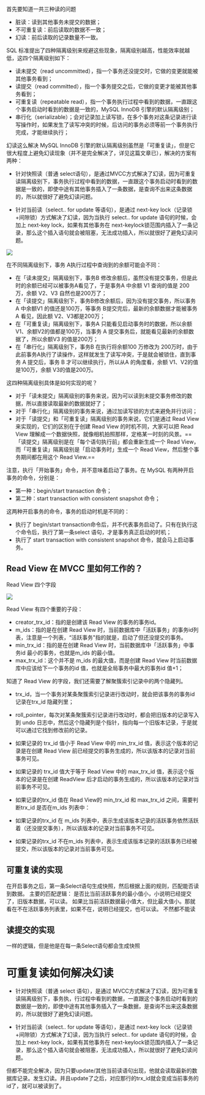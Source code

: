 


首先要知道一共三种读的问题

- ﻿脏读：读到其他事务未提交的数据；
- ﻿不可重复读：前后读取的数据不一致；
- ﻿幻读：前后读取的记录数量不一致。


SQL 标准提出了四种隔离级别来规避这些现象，隔离级别越高，性能效率就越低，这四个隔离级别如下：
- ﻿读未提交（read uncommitted），指一个事务还没提交时，它做的变更就能被其他事务看到；
- ﻿读提交（read committed），指一个事务提交之后，它做的变更才能被其他事务看到；
- ﻿可重复读（repeatable read），指一个事务执行过程中看到的数据，一直跟这个事务启动时看到的数据是一致的，MySQL InnoDB 引擎的默认隔离级别；
- ﻿串行化（serializable）；会对记录加上读写锁，在多个事务对这条记录进行读写操作时，如果发生了读写冲突的时候，后访问的事务必须等前一个事务执行完成，才能继续执行；


幻读这么解决
MySQL InnoDB 引擎的默认隔离级别虽然是「可重复读」，但是它很大程度上避免幻读现象（并不是完全解决了，详见这篇文章已），解决的方案有两种：
- ﻿针对快照读（普通 select语句），是通过MVCC方式解决了幻读，因为可重复读隔离级别下，事务执行过程中看到的数据，一直跟这个事务启动时看到的数据是一致的，即使中途有其他事务插入了一条数据，是查询不出来这条数据的，所以就很好了避免幻读问题。

- ﻿针对当前读（select.. for update 等语句），是通过 next-key lock（记录锁+间隙锁）方式解决了幻读，因为当执行 select.. for update 语句的时候，会加上 next-key lock，如果有其他事务在 next-keylock锁范围内插入了一条记录，那么这个插入语句就会被阻塞，无法成功插入，所以就很好了避免幻读问题。


![](https://cdn.xiaolincoding.com//mysql/other/d5de450e901ed926d0b5278c8b65b9fe.png)

在不同隔离级别下，事务 A执行过程中查询到的余额可能会不同：

- ﻿在「读未提交」隔离级别下，事务B 修改余额后，虽然没有提交事务，但是此时的余额已经可以被事务A看见了，于是事务A 中余额 V1 查询的值是 200万，余额 V2、V3 自然也是200万了；
- ﻿在「读提交」隔离级别下，事务B修改余额后，因为没有提交事务，所以事务 A 中余额V1 的值还是100万，等事务 B提交完后，最新的余额数据才能被事务A 看见，因此额 V2、V3都是200万；
- 在「可重复读」隔离级别下，事务A 只能看见启动事务时的数据，所以余额V1、余额V2的值都是100万，当事务 A 提交事务后，就能看见最新的余额数据了，所以余额V3 的值是200万；
- 在「串行化」隔离级别下，事务B 在执行将余额100 万修改为 200万时，由于此前事务A执行了读操作，这样就发生了读写冲突，于是就会被锁住，直到事务 A 提交后，事务 B 才可以继续执行，所以从A 的角度看，余额 V1、V2的值是100万，余额 V3的值是200万。

这四种隔离级别具体是如何实现的呢？

- ﻿对于「读未提交」隔离级别的事务来说，因为可以读到未提交事务修改的数据，所以直接读取最新的数据就好了；
- ﻿对于「串行化」隔离级别的事务来说，通过加读写锁的方式来避免并行访问；
- ﻿对于「读提交」和「可重复读」隔离级别的事务来说，它们是通过 Read View 来实现的，它们的区别在于创建 Read View 的时机不同，大家可以把 Read View 理解成一个数据快照，就像相机拍照那样，定格某一时刻的风景。==「读提交」隔离级别是在「每个语句执行前」都会重新生成一个 Read View，而「可重复读」隔离级别是「启动事务时」生成一个 Read View，然后整个事务期间都在用这个 Read  View.==


注意，执行「开始事务」命令，并不意味着启动了事务。在 MySQL 有两种开启事务的命令，分别是：

- ﻿第一种：begin/start transaction 命令；
- ﻿﻿第二种：start transaction with consistent snapshot 命令；

这两种开启事务的命令，事务的启动时机是不同的：

- ﻿执行了 begin/start transaction命令后，并不代表事务启动了。只有在执行这个命令后，执行了第一条select 语句，才是事务真正启动的时机；
- ﻿执行了 start transaction with consistent snapshot 命令，就会马上启动事务。


## Read View 在 MVCC 里如何工作的？

Read View 四个字段

![](https://cdn.xiaolincoding.com/gh/xiaolincoder/ImageHost4@main/mysql/%E4%BA%8B%E5%8A%A1%E9%9A%94%E7%A6%BB/readview%E7%BB%93%E6%9E%84.drawio.png)


Read View 有四个重要的子段：

- ﻿﻿creator_trx_id：指的是创建该 Read View 的事务的事务id。
- ﻿﻿m_ids：指的是在创建 Read View 时，当前数据库中「活跃事务」的事务id列表，注意是一个列表，“活跃事务"指的就是，启动了但还没提交的事务。
- ﻿min_trx_id：指的是在创建 Read View 时，当前数据库中「活跃事务」中事务id 最小的事务，也就是m_ids 的最小值。
- ﻿max_trx_id：这个并不是 m_ids 的最大值，而是创建 Read View 时当前数据库中应该给下一个事务的id 值，也就是全局事务中最大的事务id 值+1；

知道了 Read View 的字段，我们还需要了解聚簇索引记录中的两个隐藏列。

- ﻿trx_id，当一个事务对某条聚簇索引记录进行改动时，就会把该事务的事务id 记录在trx_id 隐藏列里；
- ﻿﻿roll_pointer，每次对某条聚簇索引记录进行改动时，都会把旧版本的记录写入到 undo 日志中，然后这个隐藏列是个指针，指向每一个旧版本记录，于是就可以通过它找到修改前的记录。



- ﻿﻿如果记录的 trx_id 值小于 Read View 中的 min_trx_id 值，表示这个版本的记录是在创建 Read View  前已经提交的事务生成的，所以该版本的记录对当前事务可见。
- ﻿﻿如果记录的 trx_id 值大于等于 Read View 中的 max_trx_id 值，表示这个版本的记录是在创建 ReadView 后才启动的事务生成的，所以该版本的记录对当前事务不可见。
- ﻿﻿如果记录的trx_id 值在 Read View的 min_trx_id 和 max_trx_id 之间，需要判断trx_id 是否在m_ids 列表中：
- ﻿如果记录的trx_id 在 m_ids 列表中，表示生成该版本记录的活跃事务依然活跃着（还没提交事务），所以该版本的记录对当前事务不可见。
- ﻿如果记录的trx_id 不在m_ids 列表中，表示生成该版本记录的活跃事务已经被提交，所以该版本的记录对当前事务可见。

## 可重复读的实现
在开启事务之后，第一条Select语句生成快照，然后根据上面的规则，匹配能否读到数据。
主要的匹配逻辑：    是否比当前活跃事务的最小值小，小说明已经提交了，旧版本数据，可以读。
                如果比当前活跃数据最小值大，但比最大值小。那就看在不在活跃事务列表里，如果不在，说明已经提交，也可以读。
	             不然都不能读


## 读提交的实现

一样的逻辑，但是他是在每一条Select语句都会生成快照


# 可重复读如何解决幻读

- ﻿针对快照读（普通 select 语句），是通过 MVCC方式解决了幻读，因为可重复读隔离级别下，事务执，行过程中看到的数据，一直跟这个事务启动时看到的数据是一致的，即使中途有其他事务插入了一条数据，是查询不出来这条数据的，所以就很好了避免幻读问题。

- ﻿针对当前读（select.. for update 等语句），是通过 next-key lock（记录锁+间隙锁）方式解决了幻读，因为当执行 select.. for update 语句的时候，会加上 next-key lock，如果有其他事务在 next-keylock锁范围内插入了一条记录，那么这个插入语句就会被阻塞，无法成功插入，所以就很好了避免幻读问题。

但都不能完全解决，因为只要update/其他当前读语句出现，他就会读取最新的数据库记录。发生幻读。并且update了之后，对应那行的trx_id就会变成当前事务的id了，就可以被读到了。